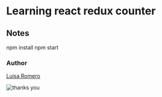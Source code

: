 # Learning react redux counter
 
## Notes
npm install
npm start

### Author
 [Luisa Romero](www.github.com/luisaromero)
 
 ![](https://gifs.vip/gracias/img/gracias-alicia.gif "thanks you")

